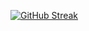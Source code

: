 [![GitHub Streak](https://github-readme-streak-stats-two-neon.vercel.app?user=ahsankhan26&theme=tokyonight-duo&date_format=j%20M%5B%20Y%5D)](https://git.io/streak-stats)
